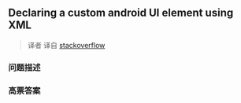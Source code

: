 ## Declaring a custom android UI element using XML

> 译者 译自 [stackoverflow](http://stackoverflow.com/questions/2695646/declaring-a-custom-android-ui-element-using-xml) 

### 问题描述 

### 高票答案 

